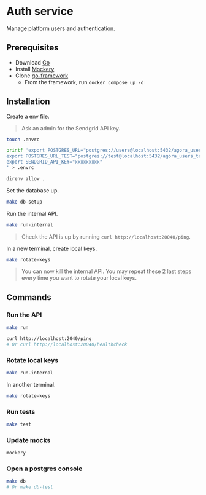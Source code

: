 # Auth service

Manage platform users and authentication.

## Prerequisites

 - Download [Go](https://go.dev/doc/install)
 - Install [Mockery](https://vektra.github.io/mockery/latest/installation/)
 - Clone [go-framework](https://github.com/a-novel/go-framework)
   - From the framework, run `docker compose up -d`

## Installation

Create a env file.

> Ask an admin for the Sendgrid API key.

```bash
touch .envrc
```
```bash
printf 'export POSTGRES_URL="postgres://users@localhost:5432/agora_users?sslmode=disable"
export POSTGRES_URL_TEST="postgres://test@localhost:5432/agora_users_test?sslmode=disable"
export SENDGRID_API_KEY="xxxxxxxxx"
' > .envrc
```
```bash
direnv allow .
```

Set the database up.
```bash
make db-setup
```

Run the internal API.
```bash
make run-internal
```

> Check the API is up by running `curl http://localhost:20040/ping`.

In a new terminal, create local keys.
```bash
make rotate-keys
```
> You can now kill the internal API. You may repeat these 2 last steps every time you want to rotate your local
> keys.

## Commands

### Run the API

```bash
make run
```
```bash
curl http://localhost:2040/ping
# Or curl http://localhost:20040/healthcheck
```

### Rotate local keys

```bash
make run-internal
```
In another terminal.
```bash
make rotate-keys
```

### Run tests

```bash
make test
```

### Update mocks

```bash
mockery
```

### Open a postgres console

```bash
make db
# Or make db-test
```
